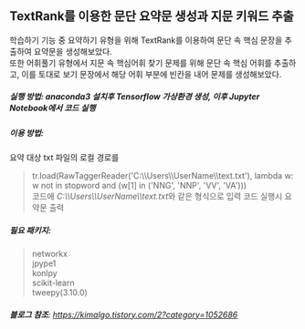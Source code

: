 ## **TextRank**를 이용한 문단 요약문 생성과 지문 키워드 추출
학습하기 기능 중 요약하기 유형을 위해 TextRank를 이용하여 문단 속 핵심 문장을 추출하여 요약문을 생성해보았다.  
또한 어휘풀기 유형에서 지문 속 핵심어휘 찾기 문제를 위해 문단 속 핵심 어휘를 추출하고, 이를 토대로 보기 문장에서 해당 어휘 부분에 빈칸을 내어 문제를 생성해보았다.
##### **실행 방법**: anaconda3 설치후 Tensorflow 가상환경 생성, 이후 Jupyter Notebook에서 코드 실행
##### **이용 방법**:
요약 대상 txt 파일의 로컬 경로를  
> tr.load(RawTaggerReader('C:\\\\Users\\\\UserName\\\\text.txt'), lambda w: w not in stopword and (w[1] in ('NNG', 'NNP', 'VV', 'VA')))  
코드에 *C:\\\\Users\\\\UserName\\\\text.txt*와 같은 형식으로 입력
코드 실행시 요약문 출력
##### **필요 패키지**: 
> networkx  
> jpype1  
> konlpy  
> scikit-learn  
> tweepy(3.10.0)  
###### **블로그 참조**: https://kimalgo.tistory.com/2?category=1052686
